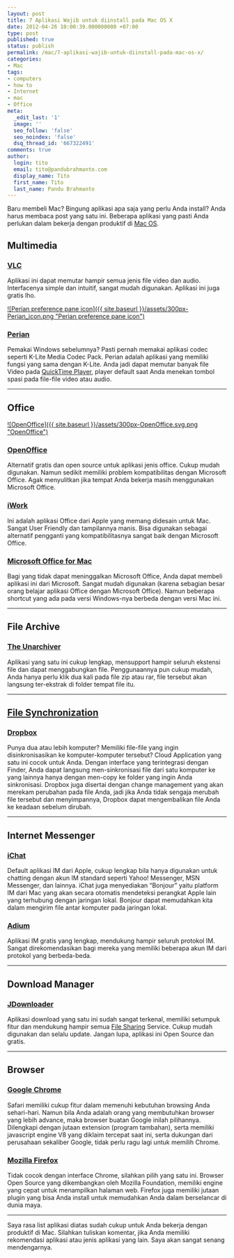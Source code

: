 ```yaml
---
layout: post
title: 7 Aplikasi Wajib untuk diinstall pada Mac OS X
date: 2012-04-26 10:00:39.000000000 +07:00
type: post
published: true
status: publish
permalink: /mac/7-aplikasi-wajib-untuk-diinstall-pada-mac-os-x/
categories:
- Mac
tags:
- computers
- how to
- Internet
- mac
- Office
meta:
  _edit_last: '1'
  image: ''
  seo_follow: 'false'
  seo_noindex: 'false'
  dsq_thread_id: '667322491'
comments: true
author:
  login: tito
  email: tito@pandubrahmanto.com
  display_name: Tito
  first_name: Tito
  last_name: Pandu Brahmanto
---
```

Baru membeli Mac? Bingung aplikasi apa saja yang perlu Anda install? Anda harus membaca post yang satu ini. Beberapa aplikasi yang pasti Anda perlukan dalam bekerja dengan produktif di [Mac OS](http://www.apple.com/macosx/ "Mac OS").

## Multimedia

### [VLC](http://www.videolan.org/vlc/download-macosx.html "VLC for Mac")

Aplikasi ini dapat memutar hampir semua jenis file video dan audio. Interfacenya simple dan intuitif, sangat mudah digunakan. Aplikasi ini juga gratis lho.

[![Perian preference pane icon]({{ site.baseurl }}/assets/300px-Perian_icon.png "Perian preference pane icon")](http://commons.wikipedia.org/wiki/File:Perian_icon.png)

### [Perian](http://perian.org/ "Perian, The Swiss Army Knife for QuickTime Components")

Pemakai Windows sebelumnya? Pasti pernah memakai aplikasi codec seperti K-Lite Media Codec Pack. Perian adalah aplikasi yang memiliki fungsi yang sama dengan K-Lite. Anda jadi dapat memutar banyak file Video pada [QuickTime Player](http://www.apple.com/macosx/apps/all.html#quicktime "QuickTime"), player default saat Anda menekan tombol spasi pada file-file video atau audio.

* * *

## Office

[![OpenOffice]({{ site.baseurl }}/assets/300px-OpenOffice.svg.png "OpenOffice")](http://commons.wikipedia.org/wiki/File:OpenOffice.svg)

### [OpenOffice](http://www.openoffice.org "OpenOffice.org")

Alternatif gratis dan open source untuk aplikasi jenis office. Cukup mudah digunakan. Namun sedikit memiliki problem kompatibilitas dengan Microsoft Office. Agak menyulitkan jika tempat Anda bekerja masih menggunakan Microsoft Office.

### [iWork](http://www.apple.com/iwork "Apple iWork")

Ini adalah aplikasi Office dari Apple yang memang didesain untuk Mac. Sangat User Friendly dan tampilannya manis. Bisa digunakan sebagai alternatif pengganti yang kompatibilitasnya sangat baik dengan Microsoft Office.

### [Microsoft Office for Mac](http://www.microsoft.com/mac "Microsoft Office for Mac")

Bagi yang tidak dapat meninggalkan Microsoft Office, Anda dapat membeli aplikasi ini dari Microsoft. Sangat mudah digunakan (karena sebagian besar orang belajar aplikasi Office dengan Microsoft Office). Namun beberapa shortcut yang ada pada versi Windows-nya berbeda dengan versi Mac ini.

* * *

## File Archive

### [The Unarchiver](http://wakaba.c3.cx/s/apps/unarchiver.html "The Unarchiver")

Aplikasi yang satu ini cukup lengkap, mensupport hampir seluruh ekstensi file dan dapat menggabungkan file. Penggunaannya pun cukup mudah, Anda hanya perlu klik dua kali pada file zip atau rar, file tersebut akan langsung ter-ekstrak di folder tempat file itu.

* * *

## [File Synchronization](http://en.wikipedia.org/wiki/File_synchronization "File synchronization")

### [Dropbox](http://www.dropbox.com "Dropbox ")

Punya dua atau lebih komputer? Memiliki file-file yang ingin disinkronisasikan ke komputer-komputer tersebut? Cloud Application yang satu ini cocok untuk Anda. Dengan interface yang terintegrasi dengan Finder, Anda dapat langsung men-sinkronisasi file dari satu komputer ke yang lainnya hanya dengan men-copy ke folder yang ingin Anda sinkronisasi. Dropbox juga disertai dengan change management yang akan merekam perubahan pada file Anda, jadi jika Anda tidak sengaja merubah file tersebut dan menyimpannya, Dropbox dapat mengembalikan file Anda ke keadaan sebelum dirubah.

* * *

## Internet Messenger

### [iChat](http://www.apple.com/macosx/what-is-macosx/ichat.html "IChat")

Default aplikasi IM dari Apple, cukup lengkap bila hanya digunakan untuk chatting dengan akun IM standard seperti Yahoo! Messenger, MSN Messenger, dan lainnya. iChat juga menyediakan “Bonjour” yaitu platform IM dari Mac yang akan secara otomatis mendeteksi perangkat Apple lain yang terhubung dengan jaringan lokal. Bonjour dapat memudahkan kita dalam mengirim file antar komputer pada jaringan lokal.

### [Adium](http://adium.im "Adium")

Aplikasi IM gratis yang lengkap, mendukung hampir seluruh protokol IM. Sangat direkomendasikan bagi mereka yang memiliki beberapa akun IM dari protokol yang berbeda-beda.

* * *

## Download Manager

### [JDownloader](http://www.jdownloader.org "JDownloader")

Aplikasi download yang satu ini sudah sangat terkenal, memiliki setumpuk fitur dan mendukung hampir semua [File Sharing](http://en.wikipedia.org/wiki/File_sharing "File sharing") Service. Cukup mudah digunakan dan selalu update. Jangan lupa, aplikasi ini Open Source dan gratis.

* * *

## Browser

### [Google Chrome](https://www.google.com/chrome "Google Chrome")

Safari memiliki cukup fitur dalam memenuhi kebutuhan browsing Anda sehari-hari. Namun bila Anda adalah orang yang membutuhkan browser yang lebih advance, maka browser buatan Google inilah pilihannya. Dilengkapi dengan jutaan extension (program tambahan), serta memiliki javascript engine V8 yang diklaim tercepat saat ini, serta dukungan dari perusahaan sekaliber Google, tidak perlu ragu lagi untuk memilih Chrome.

### [Mozilla Firefox](http://www.mozilla.org/en-US/firefox/new/ "Mozilla Firefox")

Tidak cocok dengan interface Chrome, silahkan pilih yang satu ini. Browser Open Source yang dikembangkan oleh Mozilla Foundation, memiliki engine yang cepat untuk menampilkan halaman web. Firefox juga memiliki jutaan plugin yang bisa Anda install untuk memudahkan Anda dalam berselancar di dunia maya.

* * *

Saya rasa list aplikasi diatas sudah cukup untuk Anda bekerja dengan produktif di Mac. Silahkan tuliskan komentar, jika Anda memiliki rekomendasi aplikasi atau jenis aplikasi yang lain. Saya akan sangat senang mendengarnya.
